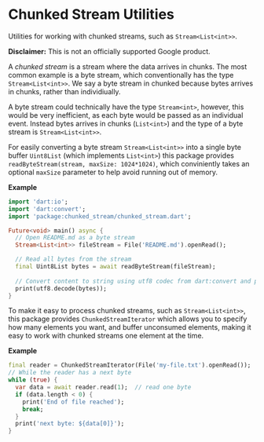 Chunked Stream Utilities
========================
Utilities for working with chunked streams, such as `Stream<List<int>>`.

**Disclaimer:** This is not an officially supported Google product.

A _chunked stream_ is a stream where the data arrives in chunks. The most
common example is a byte stream, which conventionally has the type
`Stream<List<int>>`. We say a byte stream in chunked because bytes arrives in
chunks, rather than individiually.

A byte stream could technically have the type `Stream<int>`, however, this would
be very inefficient, as each byte would be passed as an individual event.
Instead bytes arrives in chunks (`List<int>`) and the type of a byte stream
is `Stream<List<int>>`.

For easily converting a byte stream `Stream<List<int>>` into a single byte
buffer `Uint8List` (which implements `List<int>`) this package provides
`readByteStream(stream, maxSize: 1024*1024)`, which conviniently takes an
optional `maxSize` parameter to help avoid running out of memory.

**Example**
```dart
import 'dart:io';
import 'dart:convert';
import 'package:chunked_stream/chunked_stream.dart';

Future<void> main() async {
  // Open README.md as a byte stream
  Stream<List<int>> fileStream = File('README.md').openRead();

  // Read all bytes from the stream
  final Uint8List bytes = await readByteStream(fileStream);
  
  // Convert content to string using utf8 codec from dart:convert and print
  print(utf8.decode(bytes));
}
```

To make it easy to process chunked streams, such as `Stream<List<int>>`,
this package provides `ChunkedStreamIterator` which allows you to specify how
many elements you want, and buffer unconsumed elements, making it easy to work
with chunked streams one element at the time.

**Example**
```dart
final reader = ChunkedStreamIterator(File('my-file.txt').openRead());
// While the reader has a next byte
while (true) {
  var data = await reader.read(1);  // read one byte
  if (data.length < 0) {
    print('End of file reached');
    break;
  }
  print('next byte: ${data[0]}');
}
```
